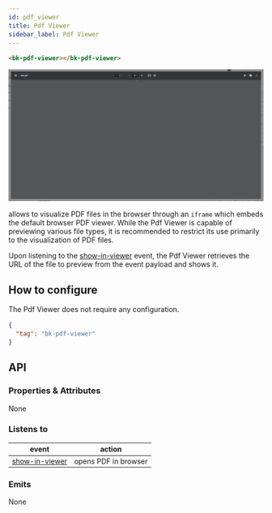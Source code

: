 ```yaml
---
id: pdf_viewer
title: Pdf Viewer
sidebar_label: Pdf Viewer
---
```


<!--
WARNING: this file was automatically generated by Mia-Platform Doc Aggregator.
DO NOT MODIFY IT BY HAND.
Instead, modify the source file and run the aggregator to regenerate this file.
-->

<!--
WARNING:
This file is automatically generated. Please edit the 'README' file of the corresponding component and run `yarn copy:docs`
-->


[show-in-viewer]: /microfrontend-composer/back-kit/70_events.md#show-in-viewer



```html
<bk-pdf-viewer></bk-pdf-viewer>
```

![pdf-viewer](img/bk-pdf-viewer.png)

allows to visualize PDF files in the browser through an `iframe` which embeds the default browser PDF viewer.
While the Pdf Viewer is capable of previewing various file types, it is recommended to restrict its use primarily to the visualization of PDF files.

Upon listening to the [show-in-viewer] event, the Pdf Viewer retrieves the URL of the file to preview from the event payload and shows it.

## How to configure

The Pdf Viewer does not require any configuration.

```json
{
  "tag": "bk-pdf-viewer"
}
```

## API

### Properties & Attributes

None

### Listens to

| event            | action               |
| ---------------- | -------------------- |
| [show-in-viewer] | opens PDF in browser |

### Emits

None
